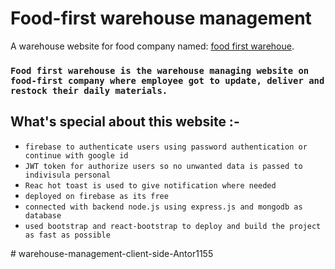 # Food-first warehouse management

A warehouse website for food company named: [food first warehoue](https://warehouse-734e0.web.app/).


### `Food first warehouse is the warehouse managing website on food-first company where employee got to update, deliver and restock their daily materials.`

## What's special about this website :-

* `firebase to authenticate users using password authentication or continue with google id`
* `JWT token for authorize users so no unwanted data is passed to indivisula personal`
* `Reac hot toast is used to give notification where needed `
* `deployed on firebase as its free `
* `connected with backend node.js using express.js and mongodb as database `
* `used bootstrap and react-bootstrap to deploy and build the project as fast as possible`




#   w a r e h o u s e - m a n a g e m e n t - c l i e n t - s i d e - A n t o r 1 1 5 5 
 
 
